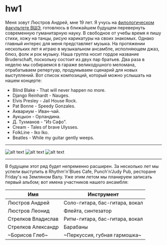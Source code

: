 # hw1
Меня зовут Люстров Андрей, мне 19 лет. Я учусь на [филологическом факультете ВШЭ](https://www.hse.ru/ba/philology/), готовлюсь в ближайшем будущем перевернуть современную гуманитарную науку. В свободное от учебы время я пишу стихи, хожу на танцы, рисую карикатуры на своих знакомых. Однако главный интерес для меня представляет музыка. На протяжении нескольких лет я играю в музыкальном ансамбле, исполняющем джаз, блюз, фолк и рок музыку. Наша группа носит гордое название Bruderschaft, поскольку состоит из двух пар братьев. Два раза в неделю мы собираемся в гараже великодушного меломана, отрабатываем репертуар, продумываем сценарий для новых выступлений. Вот список композиций, который можно услышать на нашем концерте:
* Blind Blake - That will never happen no more.
* Django Reinhardt - Nauges.
* Elvis Presley - Jail House Rock.
* Pat Bonne - Speedy Gonzales.
* Аквариум - Иван-чай.
* Аукцыон - Орландина.
* Д. Тухманов - "Из Сафо".
* Cream - Tales of brave Ulysses.
* FolkLine - Iko Iko.
* Beatles - While my guitar gently weeps.
***
![alt text](https://i.incamp.ru/u/1/6/myis-roka-24-53.jpg "Выступление 2015 года.")
![alt text](https://pp.userapi.com/c636218/v636218548/338b9/yQ_N2v_-Mr8.jpg "Клуб Чайка 2016 год.")
![alt text](https://i.incamp.ru/u/1/6/myis-roka-24-48.jpg "Малая сцена Театра 2017 год." )
***
В будущем этот ряд будет непременно расширен. За несколько лет мы успели выступить в Rhythm'n'Blues Cafe, Punch'n'Judy Pub, ресторане Friday's на Земляном Валу. Уже этим летом мы планируем записать первый альбом; вот имена участников нашего ансамбля: 

Имя | Инструмент
--- | ---
Люстров Андрей | Соло-гитара, бас-гитара, вокал
Люстров Леонид | Флейта, синтезатор            
Стрелков Владислав | Ритм-гитара, бас-гитара, вокал
Стрелков Александр | Барабаны
~Борисов Глеб~ | ~Перкуссия, губная гармошка~ 
